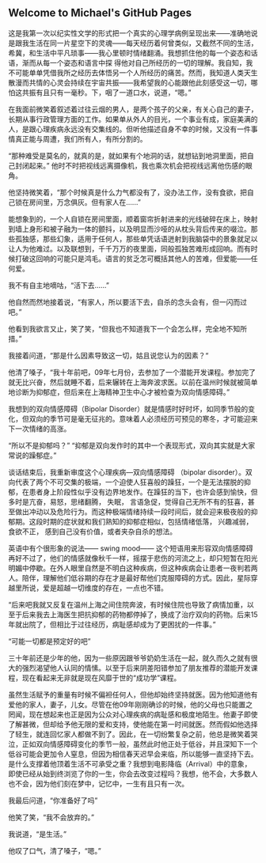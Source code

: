 ## Welcome to Michael's GitHub Pages


这是我第一次以纪实性文学的形式把一个真实的心理学病例呈现出来——准确地说是跟我生活在同一片星空下的灵魂——每天经历着何曾类似，又截然不同的生活，希冀，和生活中平凡琐事——我心里顿时情绪翻涌。我想抓住他的每一个姿态和话语，渐而从每一个姿态和语言中探 得他对自己所经历的一切的理解。我自知，我不可能单单凭借我所之经历去体悟另一个人所经历的痛苦。然而，我知道人类天生散漫而共情的心灵会持续在宇宙共振——我希望我的心能跟他此刻感受这一切，哪怕这共振有且只有一毫秒。下，咽了一道口水，说道，“嗯。”

在我面前微笑着叙述着过往云烟的男人，是两个孩子的父亲，有关心自己的妻子，长期从事行政管理方面的工作。如果单从外人的目光，一个事业有成，家庭美满的人，是跟心理疾病永远没有交集线的。但听他描述自身不幸的时候，又没有一件事情真正能与周遭，我们所有人，有所分割的。

“那种难受是莫名的，就真的是，就如果有个地洞的话，就想钻到地洞里面，把自己封闭起来。” 他时不时把视线远离摄像机，我也乘次机会把视线远离他伤感的眼角。

他坚持微笑着，“那个时候真是什么力气都没有了，没办法工作，没有食欲，把自己锁在房间里，万念俱灰。但有家人在......”

能想象到的，一个人自锁在房间里面，顺着窗帘折射进来的光线破碎在床上，映射到墙上身形和被子融为一体的颤抖，以及明显而沙哑的从枕头背后传来的啜泣。那些孤独感，那些幻象，适用于任何人，那些单凭话语迸射到我脑袋中的景象就足以让人为他难过。以及联想到，千千万万的夜里面，同般孤独苦难形成回响。而有时候打破这回响的可能只是鸿毛。语言的贫乏怎可概括其他人的苦难，但爱能——任何爱。

我不有自主地嘀咕，“活下去......”

他自然而然地接着说，“有家人，所以要活下去，自杀的念头会有，但一闪而过吧。”

他看到我欲言又止，笑了笑，“但我也不知道我下一个会怎么样，完全地不知所措。”

我接着问道，“那是什么因素导致这一切，姑且说您认为的因素？“

他清了嗓子，“我十年前吧，09年七月份，去参加了一个潜能开发课程。参加完了就无比兴奋，然后就睡不着，后来辗转在上海奔波求医。以前在温州时候就被简单地诊断为抑郁症，但后来在上海精神卫生中心才被检查为双向情感障碍。”

我想到的双向情感障碍（Bipolar Disorder）就是情感时好时坏，如同季节般的变化，但双向的季节可是毫无征兆的。意味着人必须经历可预见的寒冬，才可能迎来下一次情绪的高涨。


“所以不是抑郁吗？”
“抑郁是双向发作时的其中一个表现形式，双向其实就是大家常说的躁郁症。”

谈话结束后，我重新审度这个心理疾病—双向情感障碍 （bipolar disorder）。双向代表了两个不可交集的极端，一个迫使人狂喜般的躁狂，一个是无法摆脱的抑郁，在患者身上阶段性似乎没有边界地发作。在躁狂的当下，也许会感到愉快，但多时是亢奋，易怒，思绪翻腾， 失眠， 言语急促，觉得自己无所不有的狂喜，甚至做出冲动以及危险行为。而这种极端情绪持续一段时间后，就会迎来极夜般的抑郁期。这段时期的症状就和我们熟知的抑郁症相似，包括情绪低落， 兴趣减弱， 食欲不正， 感到自己没有价值，或者夹杂自杀的想法。

英语中有个很形象的说法—— swing mood—— 这个短语用来形容双向情感障碍再好不过了，他们的情感就像秋千一样，摇摆于悲伤的河流之上，却只短暂在阳光明媚中停歇。在外人眼里自然是不明白这种疾病，但这种疾病会让患者一夜判若两人。陪伴，理解他们低谷期的存在才是最好帮他们克服障碍的方式。因此，星际穿越里所说，爱是超越一切维度的存在，一点也不错。

“后来吧我就又反复在温州上海之间住院奔波，有时候住院也导致了病情加重，以至于后来我去上海医生把抗抑郁的药物都停掉了，换成了治疗双向的药物。后来15年就出院了，但相比于过往经历，病耻感却成为了更困扰的一件事。”

“可能一切都是预定好的吧”

三十年前还是少年的他，因为一些原因跟爷爷奶奶生活在一起，就久而久之就有很大的强烈渴望他人认同的情愫。以至于后来阴差阳错参加了朋友推荐的潜能开发课程，现在看起来无非就是现在风靡于世的“成功学”课程。

虽然生活赋予的重量有时候不偏袒任何人，但他却始终坚持就医。因为他知道他有爱他的家人，妻子，儿女。尽管在他09年刚刚确诊的时候，他的父母也只能置之罔闻，现在想起来也正是因为公众对心理疾病的病耻感和极度地陌生。他妻子即使了解甚微，但却给予他无限的爱和支持，使他能在第一时间就医。然而假如他选择了轻生，就连回忆家人都做不到了。因此，在一切纷繁复杂之前，他总是微笑着哭泣，正如双向情感障碍变化的季节一般，虽然此时他正处于低谷，并且深知下一个低谷可能会更加令人窒息，但因为相信春天迟早会来临，所以能够一直坚持下去。是什么支撑着他顶着生活不可承受之重？我想到电影降临（Arrival）中的意象，即使已经从始到终浏览了你的一生，你会去改变过程吗？我想，他不会，大多数人也不会，因为他们刻在梦中，记忆中，一生有且只有一次。

我最后问道，“你准备好了吗”

他笑了笑，“我不会放弃的。”

我说道，“是生活。”

他叹了口气，清了嗓子，“嗯。”

